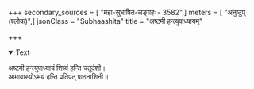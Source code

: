 +++
secondary_sources = [ "महा-सुभाषित-सङ्ग्रहः - 3582",]
meters = [ "अनुष्टुप् (श्लोक)",]
jsonClass = "Subhaashita"
title = "अष्टमी हन्त्युपाध्यायम्"

+++

<details open><summary>Text</summary>

अष्टमी हन्त्युपाध्यायं शिष्यं हन्ति चतुर्दशी।  
आमावास्योऽभयं हन्ति प्रतिपत् पाठनाशिनी॥
</details>
